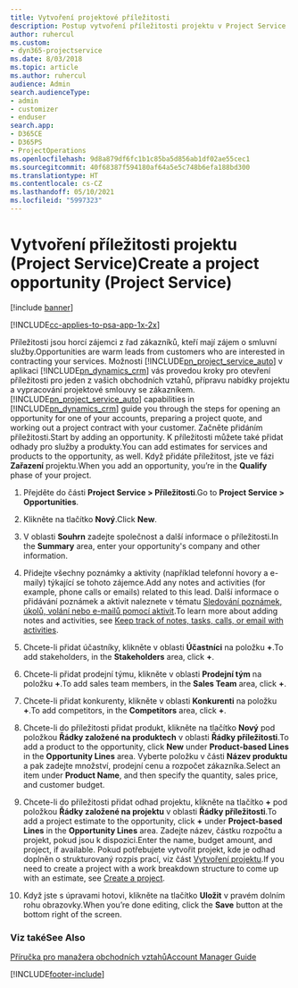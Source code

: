 ```yaml
---
title: Vytvoření projektové příležitosti
description: Postup vytvoření příležitosti projektu v Project Service
author: ruhercul
ms.custom:
- dyn365-projectservice
ms.date: 8/03/2018
ms.topic: article
ms.author: ruhercul
audience: Admin
search.audienceType:
- admin
- customizer
- enduser
search.app:
- D365CE
- D365PS
- ProjectOperations
ms.openlocfilehash: 9d8a879df6fc1b1c85ba5d856ab1df02ae55cec1
ms.sourcegitcommit: 40f68387f594180af64a5e5c748b6efa188bd300
ms.translationtype: HT
ms.contentlocale: cs-CZ
ms.lasthandoff: 05/10/2021
ms.locfileid: "5997323"
---
```

# <a name="create-a-project-opportunity-project-service"></a><span data-ttu-id="17f8d-103">Vytvoření příležitosti projektu (Project Service)</span><span class="sxs-lookup"><span data-stu-id="17f8d-103">Create a project opportunity (Project Service)</span></span>

[!include [banner](../includes/psa-now-project-operations.md)]

[!INCLUDE[cc-applies-to-psa-app-1x-2x](../includes/cc-applies-to-psa-app-1x-2x.md)]

<span data-ttu-id="17f8d-104">Příležitosti jsou horcí zájemci z řad zákazníků, kteří mají zájem o smluvní služby.</span><span class="sxs-lookup"><span data-stu-id="17f8d-104">Opportunities are warm leads from customers who are interested in contracting your services.</span></span> <span data-ttu-id="17f8d-105">Možnosti [!INCLUDE[pn_project_service_auto](../includes/pn-project-service-auto.md)] v aplikaci [!INCLUDE[pn_dynamics_crm](../includes/pn-dynamics-crm.md)] vás provedou kroky pro otevření příležitosti pro jeden z vašich obchodních vztahů, přípravu nabídky projektu a vypracování projektové smlouvy se zákazníkem.</span><span class="sxs-lookup"><span data-stu-id="17f8d-105">[!INCLUDE[pn_project_service_auto](../includes/pn-project-service-auto.md)] capabilities in [!INCLUDE[pn_dynamics_crm](../includes/pn-dynamics-crm.md)] guide you through the steps for opening an opportunity for one of your accounts, preparing a project quote, and working out a project contract with your customer.</span></span> <span data-ttu-id="17f8d-106">Začněte přidáním příležitosti.</span><span class="sxs-lookup"><span data-stu-id="17f8d-106">Start by adding an opportunity.</span></span> <span data-ttu-id="17f8d-107">K příležitosti můžete také přidat odhady pro služby a produkty.</span><span class="sxs-lookup"><span data-stu-id="17f8d-107">You can add estimates for services and products to the opportunity, as well.</span></span> <span data-ttu-id="17f8d-108">Když přidáte příležitost, jste ve fázi **Zařazení** projektu.</span><span class="sxs-lookup"><span data-stu-id="17f8d-108">When you add an opportunity, you’re in the **Qualify** phase of your project.</span></span>  
  
1.  <span data-ttu-id="17f8d-109">Přejděte do části **Project Service > Příležitosti**.</span><span class="sxs-lookup"><span data-stu-id="17f8d-109">Go to **Project Service > Opportunities**.</span></span>  
  
2.  <span data-ttu-id="17f8d-110">Klikněte na tlačítko **Nový**.</span><span class="sxs-lookup"><span data-stu-id="17f8d-110">Click **New**.</span></span>  
  
3.  <span data-ttu-id="17f8d-111">V oblasti **Souhrn** zadejte společnost a další informace o příležitosti.</span><span class="sxs-lookup"><span data-stu-id="17f8d-111">In the **Summary** area, enter your opportunity's company and other information.</span></span>  
  
4.  <span data-ttu-id="17f8d-112">Přidejte všechny poznámky a aktivity (například telefonní hovory a e-maily) týkající se tohoto zájemce.</span><span class="sxs-lookup"><span data-stu-id="17f8d-112">Add any notes and activities (for example, phone calls or emails) related to this lead.</span></span> <span data-ttu-id="17f8d-113">Další informace o přidávání poznámek a aktivit naleznete v tématu [Sledování poznámek, úkolů, volání nebo e-mailů pomocí aktivit](/dynamics365/customerengagement/on-premises/basics/work-with-activities).</span><span class="sxs-lookup"><span data-stu-id="17f8d-113">To learn more about adding notes and activities, see [Keep track of notes, tasks, calls, or email with activities](/dynamics365/customerengagement/on-premises/basics/work-with-activities).</span></span>  
  
5.  <span data-ttu-id="17f8d-114">Chcete-li přidat účastníky, klikněte v oblasti **Účastníci** na položku **+**.</span><span class="sxs-lookup"><span data-stu-id="17f8d-114">To add stakeholders, in the **Stakeholders** area, click **+**.</span></span>  
  
6.  <span data-ttu-id="17f8d-115">Chcete-li přidat prodejní týmu, klikněte v oblasti **Prodejní tým** na položku **+**.</span><span class="sxs-lookup"><span data-stu-id="17f8d-115">To add sales team members, in the **Sales Team** area, click **+**.</span></span>  
  
7.  <span data-ttu-id="17f8d-116">Chcete-li přidat konkurenty, klikněte v oblasti **Konkurenti** na položku **+**.</span><span class="sxs-lookup"><span data-stu-id="17f8d-116">To add competitors, in the **Competitors** area, click **+**.</span></span>  
  
8.  <span data-ttu-id="17f8d-117">Chcete-li do příležitosti přidat produkt, klikněte na tlačítko **Nový** pod položkou **Řádky založené na produktech** v oblasti **Řádky příležitosti**.</span><span class="sxs-lookup"><span data-stu-id="17f8d-117">To add a product to the opportunity, click **New** under **Product-based Lines** in the **Opportunity Lines** area.</span></span> <span data-ttu-id="17f8d-118">Vyberte položku v části **Název produktu** a pak zadejte množství, prodejní cenu a rozpočet zákazníka.</span><span class="sxs-lookup"><span data-stu-id="17f8d-118">Select an item under **Product Name**, and then specify the quantity, sales price, and customer budget.</span></span>  
  
9. <span data-ttu-id="17f8d-119">Chcete-li do příležitosti přidat odhad projektu, klikněte na tlačítko **+** pod položkou **Řádky založené na projektu** v oblasti **Řádky příležitosti**.</span><span class="sxs-lookup"><span data-stu-id="17f8d-119">To add a project estimate to the opportunity, click **+** under **Project-based Lines** in the **Opportunity Lines** area.</span></span> <span data-ttu-id="17f8d-120">Zadejte název, částku rozpočtu a projekt, pokud jsou k dispozici.</span><span class="sxs-lookup"><span data-stu-id="17f8d-120">Enter the name, budget amount, and project, if available.</span></span> <span data-ttu-id="17f8d-121">Pokud potřebujete vytvořit projekt, kde je odhad doplněn o strukturovaný rozpis prací, viz část [Vytvoření projektu](../psa/create-project.md).</span><span class="sxs-lookup"><span data-stu-id="17f8d-121">If you need to create a project with a work breakdown structure to come up with an estimate, see [Create a project](../psa/create-project.md).</span></span>  
  
10. <span data-ttu-id="17f8d-122">Když jste s úpravami hotovi, klikněte na tlačítko **Uložit** v pravém dolním rohu obrazovky.</span><span class="sxs-lookup"><span data-stu-id="17f8d-122">When you’re done editing, click the **Save** button at the bottom right of the screen.</span></span>  
  
### <a name="see-also"></a><span data-ttu-id="17f8d-123">Viz také</span><span class="sxs-lookup"><span data-stu-id="17f8d-123">See Also</span></span>  
 [<span data-ttu-id="17f8d-124">Příručka pro manažera obchodních vztahů</span><span class="sxs-lookup"><span data-stu-id="17f8d-124">Account Manager Guide</span></span>](../psa/account-manager-guide.md)


[!INCLUDE[footer-include](../includes/footer-banner.md)]